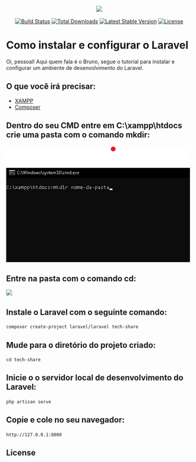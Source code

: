 <p align="center"><a href="https://laravel.com" target="_blank"><img src="https://raw.githubusercontent.com/laravel/art/master/logo-lockup/5%20SVG/2%20CMYK/1%20Full%20Color/laravel-logolockup-cmyk-red.svg" width="400"></a></p>

<p align="center">
<a href="https://travis-ci.org/laravel/framework"><img src="https://travis-ci.org/laravel/framework.svg" alt="Build Status"></a>
<a href="https://packagist.org/packages/laravel/framework"><img src="https://img.shields.io/packagist/dt/laravel/framework" alt="Total Downloads"></a>
<a href="https://packagist.org/packages/laravel/framework"><img src="https://img.shields.io/packagist/v/laravel/framework" alt="Latest Stable Version"></a>
<a href="https://packagist.org/packages/laravel/framework"><img src="https://img.shields.io/packagist/l/laravel/framework" alt="License"></a>
</p>

# Como instalar e configurar o Laravel 

Oi, pessoal! Aqui quem fala é o Bruno, segue o tutorial para instalar e configurar um ambiente de desenvolvimento do Laravel.

## O que você irá precisar:
- <a href="https://www.apachefriends.org/pt_br/index.html">XAMPP</a>
- <a href="https://getcomposer.org/download/">Composer</a>
## Dentro do seu CMD entre em C:\xampp\htdocs crie uma pasta com o comando mkdir: <br>
<img src="./img-tutorial/pasta.png">

## Entre na pasta com o comando cd:<br>
<img src="./img-tutorial/entrar na cd_pasta.png">

## Instale o Laravel com o seguinte comando:<br>
`composer create-project laravel/laravel tech-share`

## Mude para o diretório do projeto criado:
`cd tech-share`

## Inicie o o servidor local de desenvolvimento do Laravel:
`php artisan serve`

## Copie e cole no seu navegador:
`http://127.0.0.1:8000`




## License
